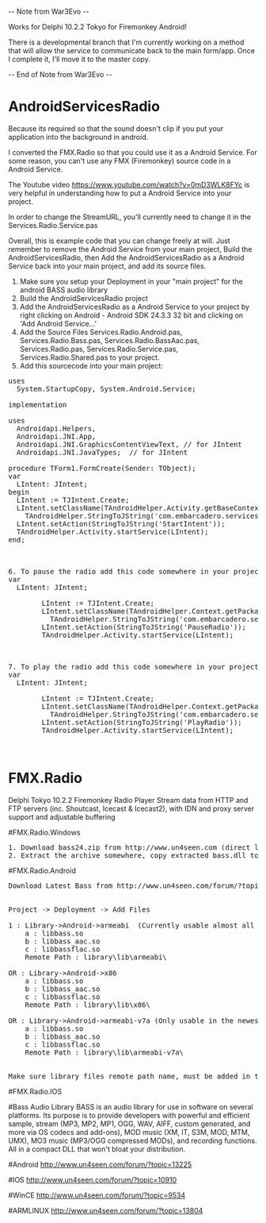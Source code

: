-- Note from War3Evo --

   Works for Delphi 10.2.2 Tokyo for Firemonkey Android!

   There is a developmental branch that I'm currently working on a method that will allow the service to communicate back to the main form/app.  Once I complete it, I'll move it to the master copy.
   
-- End of Note from War3Evo --

# AndroidServicesRadio

Because its required so that the sound doesn't clip if you put your application into the background in android.

I converted the FMX.Radio so that you could use it as a Android Service.  For some reason, you can't use any FMX (Firemonkey) source code in a Android Service.

The Youtube video https://www.youtube.com/watch?v=0mD3WLK8FYc is very helpful in understanding how to put a Android Service into your project.

In order to change the StreamURL, you'll currently need to change it in the Services.Radio.Service.pas

Overall, this is example code that you can change freely at will.  Just remember to remove the Android Service from your main project, Build the AndroidServicesRadio, then Add the AndroidServicesRadio as a Android Service back into your main project, and add its source files.

1. Make sure you setup your Deployment in your "main project" for the android BASS audio library
2. Build the AndroidServicesRadio project
3. Add the AndroidServicesRadio as a Android Service to your project by right clicking on Android - Android SDK 24.3.3 32 bit and clicking on 'Add Android Service...'
4. Add the Source Files Services.Radio.Android.pas, Services.Radio.Bass.pas, Services.Radio.BassAac.pas, Services.Radio.pas, Services.Radio.Service.pas, Services.Radio.Shared.pas to your project.
5. Add this sourcecode into your main project:

<pre>
uses
  System.StartupCopy, System.Android.Service;

implementation

uses
  Androidapi.Helpers,
  Androidapi.JNI.App,
  Androidapi.JNI.GraphicsContentViewText, // for JIntent
  Androidapi.JNI.JavaTypes;  // for JIntent

procedure TForm1.FormCreate(Sender: TObject);
var
  LIntent: JIntent;
begin
  LIntent := TJIntent.Create;
  LIntent.setClassName(TAndroidHelper.Activity.getBaseContext,
    TAndroidHelper.StringToJString('com.embarcadero.services.AndroidRadioService'));
  LIntent.setAction(StringToJString('StartIntent'));
  TAndroidHelper.Activity.startService(LIntent);
end;



6. To pause the radio add this code somewhere in your project:
var
  LIntent: JIntent;

        LIntent := TJIntent.Create;
        LIntent.setClassName(TAndroidHelper.Context.getPackageName(),
          TAndroidHelper.StringToJString('com.embarcadero.services.AndroidRadioService'));
        LIntent.setAction(StringToJString('PauseRadio'));
        TAndroidHelper.Activity.startService(LIntent);



7. To play the radio add this code somewhere in your project:
var
  LIntent: JIntent;

        LIntent := TJIntent.Create;
        LIntent.setClassName(TAndroidHelper.Context.getPackageName(),
          TAndroidHelper.StringToJString('com.embarcadero.services.AndroidRadioService'));
        LIntent.setAction(StringToJString('PlayRadio'));
        TAndroidHelper.Activity.startService(LIntent);


</pre>

# FMX.Radio
Delphi Tokyo 10.2.2 Firemonkey Radio Player
Stream data from HTTP and FTP servers (inc. Shoutcast, Icecast & Icecast2), with IDN and proxy server support and adjustable buffering 

#FMX.Radio.Windows
<pre>
1. Download bass24.zip from http://www.un4seen.com (direct link http://uk.un4seen.com/files/bass24.zip ).
2. Extract the archive somewhere, copy extracted bass.dll to your project output directory.
</pre>

#FMX.Radio.Android
<pre>
Download Latest Bass from http://www.un4seen.com/forum/?topic=13225


Project -> Deployment -> Add Files

1 : Library->Android->armeabi  (Currently usable almost all androids)
	a : libbass.so
	b : libbass_aac.so	
	c : libbassflac.so
	Remote Path : library\lib\armeabi\

OR : Library->Android->x86
	a : libbass.so
	b : libbass_aac.so	
	c : libbassflac.so
	Remote Path : library\lib\x86\

OR : Library->Android->armeabi-v7a (Only usable in the newest androids)
	a : libbass.so
	b : libbass_aac.so	
	c : libbassflac.so
	Remote Path : library\lib\armeabi-v7a\


Make sure library files remote path name, must be added in the Deployment window.
</pre>


#FMX.Radio.IOS

#Bass Audio Library
BASS is an audio library for use in software on several platforms. Its purpose is to provide developers with powerful and efficient sample, stream (MP3, MP2, MP1, OGG, WAV, AIFF, custom generated, and more via OS codecs and add-ons), MOD music (XM, IT, S3M, MOD, MTM, UMX), MO3 music (MP3/OGG compressed MODs), and recording functions. All in a compact DLL that won't bloat your distribution.

#Android
http://www.un4seen.com/forum/?topic=13225

#IOS
http://www.un4seen.com/forum/?topic=10910

#WinCE
http://www.un4seen.com/forum/?topic=9534

#ARMLINUX
http://www.un4seen.com/forum/?topic=13804
